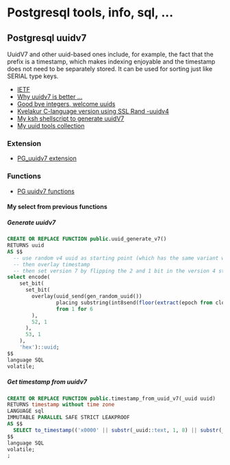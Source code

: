 # Postgresql tools, info, sql, ...

## Postgresql uuidv7

UuidV7 and other uuid-based ones include, for example, the fact that the prefix is a timestamp, 
which makes indexing enjoyable and the timestamp does not need to be separately stored. 
It can be used for sorting just like SERIAL type keys.


  * [IETF](https://www.ietf.org/archive/id/draft-peabody-dispatch-new-uuid-format-04.html)
  * [Why uuidv7 is better ...](https://itnext.io/why-uuid7-is-better-than-uuid4-as-clustered-index-edb02bf70056)
  * [Good bye integers, welcome uuids](https://buildkite.com/blog/goodbye-integers-hello-uuids)
  * [Kvelakur C-language version using SSL Rand -uuidv4](https://gist.github.com/kvelakur/9069c9896577c3040030)
  * [My ksh shellscript to generate uuidV7](https://github.com/kshji/ksh/blob/master/Sh/uuidv7.sh)
  * [My uuid tools collection](https://github.com/kshji/uuid/)

### Extension

  * [PG_uuidv7 extension](https://pgxn.org/dist/pg_uuidv7/)
 
### Functions

  * [PG uuidv7 functions](https://gist.github.com/kjmph/5bd772b2c2df145aa645b837da7eca74)

#### My select from previous functions

##### Generate uuidv7
```sql
CREATE OR REPLACE FUNCTION public.uuid_generate_v7()
RETURNS uuid
AS $$
  -- use random v4 uuid as starting point (which has the same variant we need)
  -- then overlay timestamp
  -- then set version 7 by flipping the 2 and 1 bit in the version 4 string
select encode(
    set_bit(
      set_bit(
        overlay(uuid_send(gen_random_uuid())
                placing substring(int8send(floor(extract(epoch from clock_timestamp()) * 1000)::bigint) from 3)
                from 1 for 6
        ),
        52, 1
      ),
      53, 1
    ),
    'hex')::uuid;
$$
language SQL
volatile;
```

##### Get timestamp from uuidv7
```sql
CREATE OR REPLACE FUNCTION public.timestamp_from_uuid_v7(_uuid uuid)
RETURNS timestamp without time zone
LANGUAGE sql
IMMUTABLE PARALLEL SAFE STRICT LEAKPROOF
AS $$
  SELECT to_timestamp(('x0000' || substr(_uuid::text, 1, 8) || substr(_uuid::text, 10, 4))::bit(64)::bigint::numeric / 1000);
$$
language SQL
volatile;
;

```

